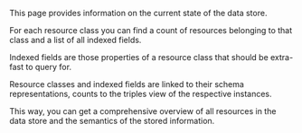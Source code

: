 This page provides information on the current state of the data store. 

For each resource class you can find a count of resources belonging to that
class and a list of all indexed fields.

Indexed fields are those properties of a resource class that should be extra-fast
to query for.

Resource classes and indexed fields are linked to their schema representations,
counts to the triples view of the respective instances.

This way, you can get a comprehensive overview of all resources in the data
store and the semantics of the stored information.
